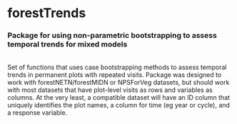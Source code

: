 # forestTrends
<h3>Package for using non-parametric bootstrapping to assess temporal trends for mixed models</h3>
<br>
Set of functions that uses case bootstrapping methods to assess temporal trends in permanent plots with repeated visits. Package was designed to work with forestNETN/forestMIDN or NPSForVeg datasets, but should work with most datasets that have plot-level visits as rows and variables as columns. At the very least, a compatible dataset will have an ID column that uniquely identifies the plot names, a column for time (eg year or cycle), and a response variable. 
